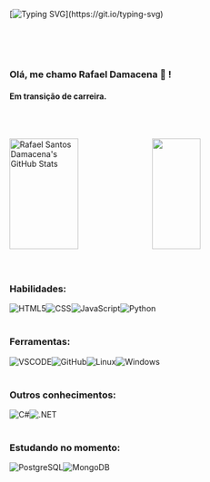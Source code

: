 

[![Typing SVG](https://readme-typing-svg.herokuapp.com/?color=00bfbf&size=20&center=true&vCenter=true&width=1000&lines=Seja+bem+vindo!)](https://git.io/typing-svg) 

<br> <br> <br>
###  Olá, me chamo Rafael Damacena 👋 ! <br>
#### Em transição de carreira.
<br> <br>


<div>  
  <img width="49%" height="195px" src="https://github-readme-stats.vercel.app/api?username=rafaelsdamacena&show_icons=true&theme=radical" alt="Rafael Santos Damacena's GitHub Stats" /> 
  <img width="41%" height="195px" src="https://github-readme-stats.vercel.app/api/top-langs/?username=rafaelsdamacena&layout=compact&hide_border=true&title_color=00bfbf&text_color=00bfbf&bg_color=0d1117" />
</div>
<br> <br>

### Habilidades:

<div style="display: flex"><br/>
<img align="center" alt="HTML5" src="https://img.shields.io/badge/HTML5-E34F26?style=for-the-badge&logo=html5&logoColor=white"/>

<img align="center" alt="CSS" src="https://img.shields.io/badge/CSS3-1572B6?style=for-the-badge&logo=css3&logoColor=white">

<img align="center" alt="JavaScript" src="https://img.shields.io/badge/JavaScript-F7DF1E?style=for-the-badge&logo=javascript&logoColor=black"/>

<img align="center" alt="Python" src="https://img.shields.io/badge/Python-3776AB?style=for-the-badge&logo=python&logoColor=white">

</div>
<br>

### Ferramentas:

<div style="display: flex"><br/>
<img align="center" alt="VSCODE" src="https://img.shields.io/badge/Visual_Studio_Code-0078D4?style=for-the-badge&logo=visual%20studio%20code&logoColor=white"/>

<img align="center" alt="GitHub" src="https://img.shields.io/badge/GitHub-100000?style=for-the-badge&logo=github&logoColor=white"/>

<img align="center" alt="Linux" src="https://img.shields.io/badge/Linux-FCC624?style=for-the-badge&logo=linux&logoColor=black"/>

<img align="center" alt="Windows" src="https://img.shields.io/badge/Windows-0078D6?style=for-the-badge&logo=windows&logoColor=white"/>

</div>
<br>

### Outros conhecimentos:
<div style="display: flex"><br/>
<img align="center" alt="C#" src="https://img.shields.io/badge/C%23-239120?style=for-the-badge&logo=c-sharp&logoColor=white"/>

<img align="center" alt=".NET" src="https://img.shields.io/badge/.NET-5C2D91?style=for-the-badge&logo=.net&logoColor=white">
</div>

<br>

### Estudando no momento:

<div style="display: flex"><br/>
<img align="center" alt="PostgreSQL" src="https://img.shields.io/badge/PostgreSQL-316192?style=for-the-badge&logo=postgresql&logoColor=white"/>

<img align="center" alt="MongoDB" src="https://img.shields.io/badge/MongoDB-4EA94B?style=for-the-badge&logo=mongodb&logoColor=white">

</div>
